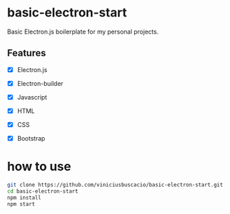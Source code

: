 # basic-electron-start
Basic Electron.js boilerplate for my personal projects. 

## Features
- [x] Electron.js
- [x] Electron-builder
- [x] Javascript
- [x] HTML
- [x] CSS
- [x] Bootstrap


# how to use
```bash
git clone https://github.com/viniciusbuscacio/basic-electron-start.git
cd basic-electron-start
npm install
npm start
```



